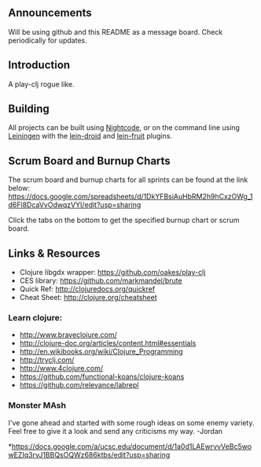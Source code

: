 ## Announcements

Will be using github and this README as a message board. Check periodically for updates.

## Introduction

A play-clj rogue like.

## Building

All projects can be built using [Nightcode](https://nightcode.info/), or on the command line using [Leiningen](https://github.com/technomancy/leiningen) with the [lein-droid](https://github.com/clojure-android/lein-droid) and [lein-fruit](https://github.com/oakes/lein-fruit) plugins.

## Scrum Board and Burnup Charts

The scrum board and burnup charts for all sprints can be found at the link below:
https://docs.google.com/spreadsheets/d/1DkYFBsiAuHbRM2h9hCxzOWg_1d6Fl8DcaVvOdwqzVYI/edit?usp=sharing

Click the tabs on the bottom to get the specified burnup chart or scrum board.

## Links & Resources

* Clojure libgdx wrapper: https://github.com/oakes/play-clj
* CES library: https://github.com/markmandel/brute
* Quick Ref: http://clojuredocs.org/quickref
* Cheat Sheet: http://clojure.org/cheatsheet

### Learn clojure:
* http://www.braveclojure.com/
* http://clojure-doc.org/articles/content.html#essentials
* http://en.wikibooks.org/wiki/Clojure_Programming
* http://tryclj.com/
* http://www.4clojure.com/
* https://github.com/functional-koans/clojure-koans
* https://github.com/relevance/labrepl

### Monster MAsh

I've gone ahead and started with some rough ideas on some enemy variety. Feel free to give it a look and send any criticisms my way. -Jordan

 *https://docs.google.com/a/ucsc.edu/document/d/1a0d1LAEwrvvVeBc5wowEZIq3rvJ1BBQsOQWz686ktbs/edit?usp=sharing
